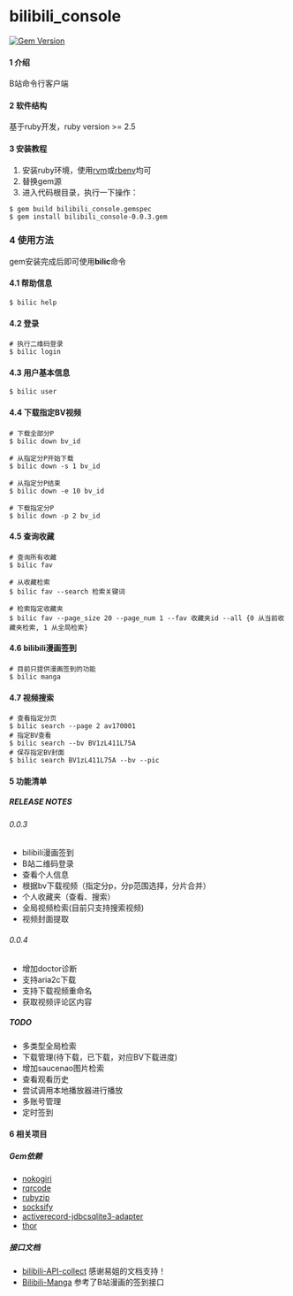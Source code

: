 # bilibili_console

[![Gem Version](https://img.shields.io/gem/v/bilibili_console.svg)][ruby-gems]

[ruby-gems]: https://rubygems.org/gems/bilibili_console

#### 1 介绍

B站命令行客户端

#### 2 软件结构

基于ruby开发，ruby version >= 2.5

#### 3 安装教程

1. 安装ruby环境，使用[rvm](https://ruby-china.org/wiki/rvm-guide)或[rbenv](https://ruby-china.org/wiki/rbenv-guide)均可
2. 替换gem源
3. 进入代码根目录，执行一下操作：

```shell
$ gem build bilibili_console.gemspec
$ gem install bilibili_console-0.0.3.gem
```

### 4 使用方法

gem安装完成后即可使用**bilic**命令

#### 4.1 帮助信息

```shell
$ bilic help
```

#### 4.2 登录

```shell
# 执行二维码登录
$ bilic login
```

#### 4.3 用户基本信息

```shell
$ bilic user
```

#### 4.4 下载指定BV视频

```shell
# 下载全部分P
$ bilic down bv_id

# 从指定分P开始下载
$ bilic down -s 1 bv_id

# 从指定分P结束
$ bilic down -e 10 bv_id

# 下载指定分P
$ bilic down -p 2 bv_id
```

#### 4.5 查询收藏

```shell
# 查询所有收藏
$ bilic fav

# 从收藏检索
$ bilic fav --search 检索关键词

# 检索指定收藏夹
$ bilic fav --page_size 20 --page_num 1 --fav 收藏夹id --all {0 从当前收藏夹检索, 1 从全局检索}
```

#### 4.6 bilibili漫画签到

```shell
# 目前只提供漫画签到的功能
$ bilic manga
```

#### 4.7 视频搜索

```shell
# 查看指定分页
$ bilic search --page 2 av170001
# 指定BV查看
$ bilic search --bv BV1zL411L75A
# 保存指定BV封面
$ bilic search BV1zL411L75A --bv --pic
```

#### 5 功能清单

##### RELEASE NOTES

###### 0.0.3

- bilibili漫画签到
- B站二维码登录
- 查看个人信息
- 根据bv下载视频（指定分p，分p范围选择，分片合并）
- 个人收藏夹（查看、搜索）
- 全局视频检索(目前只支持搜索视频)
- 视频封面提取

###### 0.0.4

- 增加doctor诊断
- 支持aria2c下载
- 支持下载视频重命名
- 获取视频评论区内容

##### TODO

- 多类型全局检索
- 下载管理(待下载，已下载，对应BV下载进度)
- 增加saucenao图片检索
- 查看观看历史
- 尝试调用本地播放器进行播放
- 多账号管理
- 定时签到

#### 6 相关项目

##### Gem依赖

* [nokogiri](https://github.com/sparklemotion/nokogiri)
* [rqrcode](https://github.com/whomwah/rqrcode/)
* [rubyzip](https://github.com/rubyzip/rubyzip)
* [socksify](https://github.com/astro/socksify-ruby)
* [activerecord-jdbcsqlite3-adapter](https://github.com/jruby/activerecord-jdbc-adapter)
* [thor](https://github.com/rails/thor)

##### 接口文档

* [bilibili-API-collect](https://github.com/SocialSisterYi/bilibili-API-collect) 感谢易姐的文档支持！
* [Bilibili-Manga](https://github.com/xkk2333/Bilibili-Manga) 参考了B站漫画的签到接口
